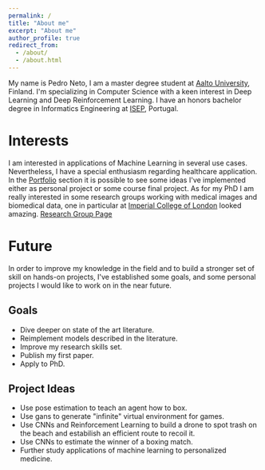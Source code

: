 ```yaml
---
permalink: /
title: "About me"
excerpt: "About me"
author_profile: true
redirect_from: 
  - /about/
  - /about.html
---
```


My name is Pedro Neto, I am a master degree student at [Aalto University](https://www.aalto.fi/en), Finland. I'm specializing in Computer Science with a keen interest in Deep Learning and Deep Reinforcement Learning. I have an honors bachelor degree in Informatics Engineering at [ISEP](http://isep.ipp.pt/),  Portugal. 

Interests 
======
I am interested in applications of Machine Learning in several use cases. Nevertheless,  I have a special enthusiasm regarding healthcare application. In the [Portfolio](https://netopedro.github.io/portfolio/) section it is possible to see some ideas I've implemented either as personal project or some course final project. As for my PhD I am really interested in some research groups working with medical images and biomedical data, one in particular at [Imperial College of London](https://www.imperial.ac.uk/) looked amazing. [Research Group Page](https://biomedia.doc.ic.ac.uk/) 


Future
======
In order to improve my knowledge in the field and to build a stronger set of skill on hands-on projects, I've established some goals, and some personal projects I would like to work on in the near future. 

Goals
------
* Dive deeper on state of the art literature.
* Reimplement models described in the literature.
* Improve my research skills set.
* Publish my first paper.
* Apply to PhD.

Project Ideas
------
* Use pose estimation to teach an agent how to box. 
* Use gans to generate "infinite" virtual environment for games. 
* Use CNNs and Reinforcement Learning to build a drone to spot trash on the beach and estabilish an efficient route to recoil it. 
* Use CNNs to estimate the winner of a boxing match. 
* Further study applications of machine learning to personalized medicine. 
